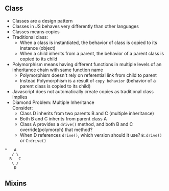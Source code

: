 ## Class
- Classes are a design pattern
- Classes in JS behaves very differently than other languages
- Classes means copies
- Traditional class:
  - When a class is instantiated, the behavior of class is copied to its instance (object)
  - When a child inherits from a parent, the behavior of a parent class is copied to its child
- Polymorphism means having different functions in multiple levels of an inheritance chain with same function name
  - Polymorphism doesn't rely on referential link from child to parent
  - Instead Polymorphism is a result of `copy behavior` (behavior of a parent class is copied to its child)
- Javascript does not automatically create copies as traditional class implies
- Diamond Problem: Multiple Inheritance  
  Consider:
  - Class D inherits from two parents B and C (multiple inheritance)
  - Both B and C inherits from parent class A
  - Class A provides a `drive()` method, and both B and C override(polymorph) that method?
  - When D references `drive()`, which version should it use? `B:drive()` or `C:drive()`

```
*   A
   / \
  B   C
   \ /
    D
```

## Mixins
